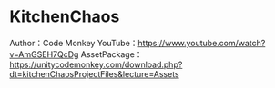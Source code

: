 # KitchenChaos

Author：Code Monkey
YouTube：https://www.youtube.com/watch?v=AmGSEH7QcDg
AssetPackage：https://unitycodemonkey.com/download.php?dt=kitchenChaosProjectFiles&lecture=Assets